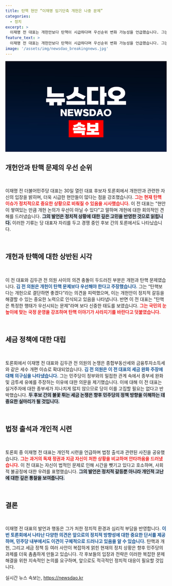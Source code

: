```yaml
---
title: 탄핵 현안 “이재명 임기단축 개헌은 나중 문제”
categories:
  - 정치
excerpt: >
  이재명 전 대표는 개헌안보다 탄핵이 시급하다며 우선순위 변화 가능성을 언급했습니다. 그는 탄핵 용어가 일상이 된 현실을 안타까워하며, 정치적 결단이 필요하다고 강조했습니다. 뜻밖의 중재자 역할을 자처하는 이 전 대표의 발언이 주목받고 있습니다!
feature_text: >
  이재명 전 대표는 개헌안보다 탄핵이 시급하다며 우선순위 변화 가능성을 언급했습니다. 그는 탄핵 용어가 일상이 된 현실을 안타까워하며, 정치적 결단이 필요하다고 강조했습니다. 뜻밖의 중재자 역할을 자처하는 이 전 대표의 발언이 주목받고 있습니다!
image: '/assets/img/newsdao_breakingnews.jpg'
---
```


<p><img src="/assets/img/newsdao_breakingnews.jpg" alt="ontimetimes 속보" /></p>

<h2 data-ke-size="size26">개헌안과 탄핵 문제의 우선 순위</h2>

<p data-ke-size="size16">&nbsp;</p>

<p>이재명 전 더불어민주당 대표는 30일 열린 대표 후보자 토론회에서 개헌안과 관련한 자신의 입장을 밝히며, 더욱 시급한 현안들이 많다는 점을 강조했습니다. <b><span style="color: #ee2323;">그는 현재 탄핵 이슈가 정치적으로 중요한 상황으로 비춰질 수 있음을 시사했습니다.</span></b> 이 전 대표는 "현안이 쌓여있는 만큼 개헌 논의가 우선이 아닐 수 있다"고 말하며 개헌에 대한 회의적인 견해를 드러냈습니다. <b><span style="background-color: #21538527;">그의 발언은 정치적 상황에 대한 깊은 고민을 반영한 것으로 읽힙니다.</span></b> 이러한 기류는 당 대표자 자리를 두고 경쟁 중인 후보 간의 토론에서도 나타났습니다.</p>

<p data-ke-size="size16">&nbsp;</p>

<h2 data-ke-size="size26">개헌과 탄핵에 대한 상반된 시각</h2>

<p data-ke-size="size16">&nbsp;</p>

<p>이 전 대표와 김두관 전 의원 사이의 의견 충돌이 두드러진 부분은 개헌과 탄핵 문제였습니다. <b><span style="color: #1a5490;">김 전 의원은 개헌이 탄핵 문제보다 우선해야 한다고 주장했습니다.</span></b> 그는 “탄핵보다는 개헌으로 결단하면 좋겠다”라는 의견을 피력했으며, 이는 개헌안이 정치적 갈등을 해결할 수 있는 중요한 노력으로 인식되고 있음을 나타냅니다. 반면 이 전 대표는 "탄핵은 특정한 행태가 우선시되는 문제"라며 보다 신중한 태도를 보였습니다. <b><span style="color: #ee2323;">그는 국민의 눈높이에 맞는 국정 운영을 강조하며 탄핵 이야기가 사라지기를 바란다고 덧붙였습니다.</span></b></p>

<p data-ke-size="size16">&nbsp;</p>

<h2 data-ke-size="size26">세금 정책에 대한 대립</h2>

<p data-ke-size="size16">&nbsp;</p>

<p>토론회에서 이재명 전 대표와 김두관 전 의원의 논쟁은 종합부동산세와 금융투자소득세와 같은 세수 개편 이슈로 확대되었습니다. <b><span style="color: #1a5490;">김 전 의원은 이 전 대표의 세금 완화 주장에 대해 의구심을 나타냈습니다.</span></b> 그는 민주당이 정부와의 밀접한 관계 속에서 종부세 완화 및 금투세 유예를 주장하는 이유에 대한 의문을 제기했습니다. 이에 대해 이 전 대표는 실거주자에 대한 종부세가 지나치게 많지 않으므로 당이 이를 고집할 필요는 없다고 반박했습니다. <b><span style="background-color: #21538527;">두 후보 간의 불꽃 튀는 세금 논쟁은 향후 민주당의 정책 방향을 이해하는 데 중요한 실마리가 될 것입니다.</span></b></p>

<p data-ke-size="size16">&nbsp;</p>

<h2 data-ke-size="size26">법정 출석과 개인적 시련</h2>

<p data-ke-size="size16">&nbsp;</p>

<p>토론회 중 이재명 전 대표는 개인적 시련을 언급하며 법정 출석과 관련된 사진을 공유했습니다. <b><span style="color: #ee2323;">그는 과거의 독재 정권과 지금 자신이 처한 상황을 비교하며 안타까움을 드러냈습니다.</span></b> 이 전 대표는 자신이 법적인 문제로 인해 시간을 뺏기고 있다고 호소하며, 사회적 불공정에 대한 우려를 표명했습니다. <b><span style="background-color: #21538527;">그의 발언은 정치적 갈등뿐 아니라 개인적 고난에 대한 깊은 통찰을 보여줍니다.</span></b></p>

<p data-ke-size="size16">&nbsp;</p>

<h2 data-ke-size="size26">결론</h2>

<p data-ke-size="size16">&nbsp;</p>

<p>이재명 전 대표의 발언과 행동은 그가 처한 정치적 환경과 심리적 부담을 반영합니다. <b><span style="color: #1a5490;">이번 토론회에서 나타난 다양한 의견은 앞으로의 정치적 방향성에 대한 중요한 단서를 제공하며, 민주당 내부에서도 이견이 구체적으로 드러나고 있음을 알 수 있습니다.</span></b> 탄핵과 개헌, 그리고 세금 정책 등 여러 사안이 복잡하게 얽힌 현재의 정치 상황은 향후 민주당의 과제를 더욱 촘촘하게 만들고 있습니다. 각 후보들의 입장과 전략은 이러한 복잡한 문제 해결을 위한 지속적인 논의를 요구하며, 앞으로도 적극적인 정치적 대응이 필요할 것입니다.</p>
실시간 뉴스 속보는, <a href="https://newsdao.kr" rel="dofollow">https://newsdao.kr</a>



